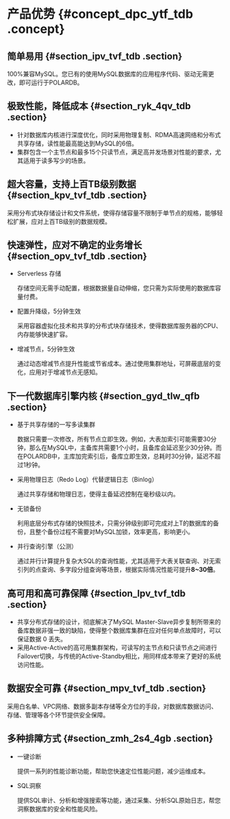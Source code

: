 # 产品优势 {#concept_dpc_ytf_tdb .concept}

## 简单易用 {#section_ipv_tvf_tdb .section}

100%兼容MySQL。您已有的使用MySQL数据库的应用程序代码、驱动无需更改，即可运行于POLARDB。

## 极致性能，降低成本 {#section_ryk_4qv_tdb .section}

-   针对数据库内核进行深度优化，同时采用物理复制、RDMA高速网络和分布式共享存储，读性能最高能达到MySQL的6倍。
-   集群包含一个主节点和最多15个只读节点，满足高并发场景对性能的要求，尤其适用于读多写少的场景。

## 超大容量，支持上百TB级别数据 {#section_kpv_tvf_tdb .section}

采用分布式块存储设计和文件系统，使得存储容量不限制于单节点的规格，能够轻松扩展，应对上百TB级别的数据规模。

## 快速弹性，应对不确定的业务增长 {#section_opv_tvf_tdb .section}

-   Serverless 存储

    存储空间无需手动配置，根据数据量自动伸缩，您只需为实际使用的数据库容量付费。

-   配置升降级，5分钟生效

    采用容器虚拟化技术和共享的分布式块存储技术，使得数据库服务器的CPU、内存能够快速扩容。

-   增减节点，5分钟生效

    通过动态增减节点提升性能或节省成本。通过使用集群地址，可屏蔽底层的变化，应用对于增减节点无感知。


## 下一代数据库引擎内核 {#section_gyd_tlw_qfb .section}

-   基于共享存储的一写多读集群

    数据只需要一次修改，所有节点立即生效。例如，大表加索引可能需要30分钟，那么在MySQL中，主备库共需要1个小时，且备库会延迟至少30分钟。而在POLARDB中，主库加完索引后，备库立即生效，总耗时30分钟，延迟不超过1秒钟。

-   采用物理日志（Redo Log）代替逻辑日志（Binlog）

    通过共享存储和物理日志，使得主备延迟控制在毫秒级以内。

-   无锁备份

    利用底层分布式存储的快照技术，只需分钟级别即可完成对上T的数据库的备份，且整个备份过程不需要对MySQL加锁，效率更高，影响更小。

-   并行查询引擎（公测）

    通过并行计算提升复杂大SQL的查询性能，尤其适用于大表关联查询、对无索引列的点查询、多字段分组查询等场景，根据实际情况性能可提升**8~30倍**。


## 高可用和高可靠保障 {#section_lpv_tvf_tdb .section}

-   共享分布式存储的设计，彻底解决了MySQL Master-Slave异步复制所带来的备库数据非强一致的缺陷，使得整个数据库集群在应对任何单点故障时，可以保证数据 0 丢失。
-   采用Active-Active的高可用集群架构，可读写的主节点和只读节点之间进行Failover切换，与传统的Active-Standby相比，用同样成本带来了更好的系统访问性能。

## 数据安全可靠 {#section_mpv_tvf_tdb .section}

采用白名单、VPC网络、数据多副本存储等全方位的手段，对数据库数据访问、存储、管理等各个环节提供安全保障。

## 多种排障方式 {#section_zmh_2s4_4gb .section}

-   一键诊断

    提供一系列的性能诊断功能，帮助您快速定位性能问题，减少运维成本。

-   SQL洞察

    提供SQL审计、分析和增强搜索等功能，通过采集、分析SQL原始日志，帮您洞察数据库的安全和性能风险。


